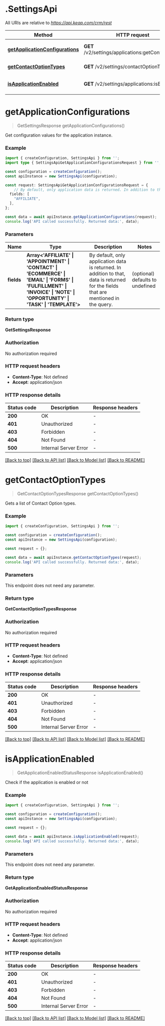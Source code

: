 # .SettingsApi

All URIs are relative to *https://api.keap.com/crm/rest*

Method | HTTP request | Description
------------- | ------------- | -------------
[**getApplicationConfigurations**](SettingsApi.md#getApplicationConfigurations) | **GET** /v2/settings/applications:getConfiguration | Get Application Configuration
[**getContactOptionTypes**](SettingsApi.md#getContactOptionTypes) | **GET** /v2/settings/contactOptionTypes | Get Contact Option types
[**isApplicationEnabled**](SettingsApi.md#isApplicationEnabled) | **GET** /v2/settings/applications:isEnabled | Get Application Status


# **getApplicationConfigurations**
> GetSettingsResponse getApplicationConfigurations()

Get configuration values for the application instance.

### Example


```typescript
import { createConfiguration, SettingsApi } from '';
import type { SettingsApiGetApplicationConfigurationsRequest } from '';

const configuration = createConfiguration();
const apiInstance = new SettingsApi(configuration);

const request: SettingsApiGetApplicationConfigurationsRequest = {
    // By default, only application data is returned. In addition to that, data is returned for the fields that are mentioned in the query. (optional)
  fields: [
    "AFFILIATE",
  ],
};

const data = await apiInstance.getApplicationConfigurations(request);
console.log('API called successfully. Returned data:', data);
```


### Parameters

Name | Type | Description  | Notes
------------- | ------------- | ------------- | -------------
 **fields** | **Array<&#39;AFFILIATE&#39; &#124; &#39;APPOINTMENT&#39; &#124; &#39;CONTACT&#39; &#124; &#39;ECOMMERCE&#39; &#124; &#39;EMAIL&#39; &#124; &#39;FORMS&#39; &#124; &#39;FULFILLMENT&#39; &#124; &#39;INVOICE&#39; &#124; &#39;NOTE&#39; &#124; &#39;OPPORTUNITY&#39; &#124; &#39;TASK&#39; &#124; &#39;TEMPLATE&#39;>** | By default, only application data is returned. In addition to that, data is returned for the fields that are mentioned in the query. | (optional) defaults to undefined


### Return type

**GetSettingsResponse**

### Authorization

No authorization required

### HTTP request headers

 - **Content-Type**: Not defined
 - **Accept**: application/json


### HTTP response details
| Status code | Description | Response headers |
|-------------|-------------|------------------|
**200** | OK |  -  |
**401** | Unauthorized |  -  |
**403** | Forbidden |  -  |
**404** | Not Found |  -  |
**500** | Internal Server Error |  -  |

[[Back to top]](#) [[Back to API list]](README.md#documentation-for-api-endpoints) [[Back to Model list]](README.md#documentation-for-models) [[Back to README]](README.md)

# **getContactOptionTypes**
> GetContactOptionTypesResponse getContactOptionTypes()

Gets a list of Contact Option types.

### Example


```typescript
import { createConfiguration, SettingsApi } from '';

const configuration = createConfiguration();
const apiInstance = new SettingsApi(configuration);

const request = {};

const data = await apiInstance.getContactOptionTypes(request);
console.log('API called successfully. Returned data:', data);
```


### Parameters
This endpoint does not need any parameter.


### Return type

**GetContactOptionTypesResponse**

### Authorization

No authorization required

### HTTP request headers

 - **Content-Type**: Not defined
 - **Accept**: application/json


### HTTP response details
| Status code | Description | Response headers |
|-------------|-------------|------------------|
**200** | OK |  -  |
**401** | Unauthorized |  -  |
**403** | Forbidden |  -  |
**404** | Not Found |  -  |
**500** | Internal Server Error |  -  |

[[Back to top]](#) [[Back to API list]](README.md#documentation-for-api-endpoints) [[Back to Model list]](README.md#documentation-for-models) [[Back to README]](README.md)

# **isApplicationEnabled**
> GetApplicationEnabledStatusResponse isApplicationEnabled()

Check if the application is enabled or not

### Example


```typescript
import { createConfiguration, SettingsApi } from '';

const configuration = createConfiguration();
const apiInstance = new SettingsApi(configuration);

const request = {};

const data = await apiInstance.isApplicationEnabled(request);
console.log('API called successfully. Returned data:', data);
```


### Parameters
This endpoint does not need any parameter.


### Return type

**GetApplicationEnabledStatusResponse**

### Authorization

No authorization required

### HTTP request headers

 - **Content-Type**: Not defined
 - **Accept**: application/json


### HTTP response details
| Status code | Description | Response headers |
|-------------|-------------|------------------|
**200** | OK |  -  |
**401** | Unauthorized |  -  |
**403** | Forbidden |  -  |
**404** | Not Found |  -  |
**500** | Internal Server Error |  -  |

[[Back to top]](#) [[Back to API list]](README.md#documentation-for-api-endpoints) [[Back to Model list]](README.md#documentation-for-models) [[Back to README]](README.md)


